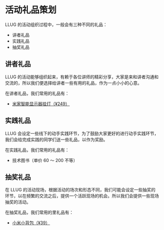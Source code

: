 # 活动礼品策划

LLUG 的活动组织过程中，一般会有三种不同的礼品：

- 讲者礼品
- 实践礼品
- 抽奖礼品

## 讲者礼品

LLUG 的活动能够组织起来，有赖于各位讲师的精彩分享，大家是来和讲者沟通和交流的，所以我们便选择给讲者一些有用的礼品，作为一点小小的心意。


在讲者礼品，我们常用的礼品有：

- [米家智能显示器挂灯（¥249）](https://www.mi.com/shop/buy/detail?product_id=15186)

## 实践礼品

LLUG 会设定一些线下的动手实践环节，为了鼓励大家更好的进行动手实践环节，我们会给完成实践的同学们送一些礼品，以作为奖励。

在实践礼品，我们常用的礼品有：

- 技术图书（单价 60 ～ 200 不等）


## 抽奖礼品

在 LLUG 的活动现场，根据活动的场次和形态不同，我们可能会设定一些抽奖的环节，以在频繁的交流之后，提供一个活跃现场的机会。所以我们会提供一些现场抽奖的活动。


在抽奖礼品，我们常用的里礼品有：

- [小米小背包（¥39）](https://www.mi.com/shop/buy/detail?product_id=11674)